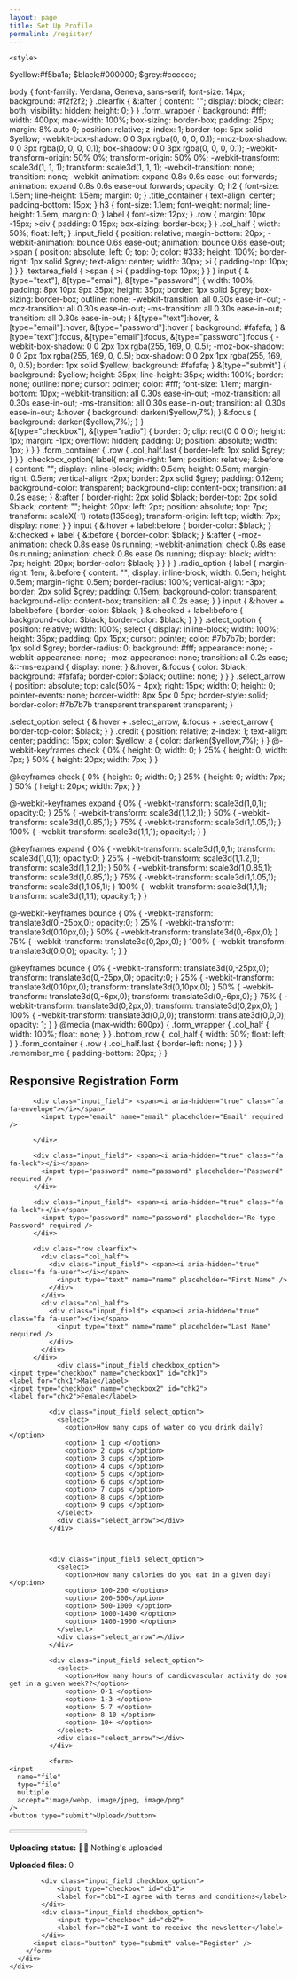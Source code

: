 ```yaml
---
layout: page
title: Set Up Profile
permalink: /register/
---
```


<html lang="en">
<head>
    <meta charset="UTF-8">
    <meta name="viewport" content="width=device-width, initial-scale=1.0">
    <meta name="description" content="Your website description here">
    <meta name="keywords" content="your, keywords, here">

    <style>
  $yellow:#f5ba1a;
$black:#000000;
$grey:#cccccc;

body {
	font-family: Verdana, Geneva, sans-serif;
	font-size: 14px;
	background: #f2f2f2;
}
.clearfix {
	&:after {
		content: "";
		display: block;
		clear: both;
		visibility: hidden;
		height: 0;
	}
}
.form_wrapper {
	background: #fff;
	width: 400px;
	max-width: 100%;
	box-sizing: border-box;
	padding: 25px;
	margin: 8% auto 0;
	position: relative;
	z-index: 1;
	border-top: 5px solid $yellow;
	-webkit-box-shadow: 0 0 3px rgba(0, 0, 0, 0.1);
	-moz-box-shadow: 0 0 3px rgba(0, 0, 0, 0.1);
	box-shadow: 0 0 3px rgba(0, 0, 0, 0.1);
    -webkit-transform-origin: 50% 0%;
    transform-origin: 50% 0%;
    -webkit-transform: scale3d(1, 1, 1);
    transform: scale3d(1, 1, 1);
    -webkit-transition: none;
    transition: none;
    -webkit-animation: expand 0.8s 0.6s ease-out forwards;
    animation: expand 0.8s 0.6s ease-out forwards;
    opacity: 0;
	h2 {
		font-size: 1.5em;
		line-height: 1.5em;
		margin: 0;
	}
	.title_container {
		text-align: center;
		padding-bottom: 15px;
	}
	h3 {
		font-size: 1.1em;
		font-weight: normal;
		line-height: 1.5em;
		margin: 0;
	}
    label {
        font-size: 12px;
    }
	.row {
		margin: 10px -15px;
		>div {
			padding: 0 15px;
			box-sizing: border-box;
		}
	}
	.col_half {
		width: 50%;
		float: left;
	}
	.input_field {
		position: relative;
		margin-bottom: 20px;
        -webkit-animation: bounce 0.6s ease-out;
  	     animation: bounce 0.6s ease-out;
		>span {
			position: absolute;
			left: 0;
			top: 0;
			color: #333;
			height: 100%;
			border-right: 1px solid $grey;
			text-align: center;
			width: 30px;
			>i {
				padding-top: 10px;
			}
		}
	}
	.textarea_field {
		>span {
			>i {
				padding-top: 10px;
			}
		}
	}
	input {
    &[type="text"], &[type="email"], &[type="password"] {
      width: 100%;
      padding: 8px 10px 9px 35px;
      height: 35px;
      border: 1px solid $grey;
      box-sizing: border-box;
      outline: none;
      -webkit-transition: all 0.30s ease-in-out;
      -moz-transition: all 0.30s ease-in-out;
      -ms-transition: all 0.30s ease-in-out;
      transition: all 0.30s ease-in-out;
    }
    &[type="text"]:hover, &[type="email"]:hover, &[type="password"]:hover {
      background: #fafafa;
    }
    &[type="text"]:focus, &[type="email"]:focus, &[type="password"]:focus {
      -webkit-box-shadow: 0 0 2px 1px rgba(255, 169, 0, 0.5);
      -moz-box-shadow: 0 0 2px 1px rgba(255, 169, 0, 0.5);
      box-shadow: 0 0 2px 1px rgba(255, 169, 0, 0.5);
      border: 1px solid $yellow;
      background: #fafafa;
    }
    &[type="submit"] {
		background: $yellow;
		height: 35px;
		line-height: 35px;
		width: 100%;
		border: none;
		outline: none;
		cursor: pointer;
		color: #fff;
		font-size: 1.1em;
		margin-bottom: 10px;
		-webkit-transition: all 0.30s ease-in-out;
		-moz-transition: all 0.30s ease-in-out;
		-ms-transition: all 0.30s ease-in-out;
		transition: all 0.30s ease-in-out;
		&:hover {
			background: darken($yellow,7%);
		}
		&:focus {
			background: darken($yellow,7%);
		}
	}    
    &[type="checkbox"], &[type="radio"] {
      border: 0;
      clip: rect(0 0 0 0);
      height: 1px;
      margin: -1px;
      overflow: hidden;
      padding: 0;
      position: absolute;
      width: 1px;
    }
  }
}
.form_container {
	.row {
		.col_half.last {
			border-left: 1px solid $grey;
		}
	}
}
.checkbox_option{
    label{
        margin-right: 1em;
        position: relative;
        &:before {
          content: "";
          display: inline-block;
          width: 0.5em;
          height: 0.5em;
          margin-right: 0.5em;
          vertical-align: -2px;
          border: 2px solid $grey;
          padding: 0.12em;
          background-color: transparent;
          background-clip: content-box;
          transition: all 0.2s ease;
        }
        &:after {
          border-right: 2px solid $black;
          border-top: 2px solid $black;
          content: "";
          height: 20px;
          left: 2px;
          position: absolute;
          top: 7px;
          transform: scaleX(-1) rotate(135deg);
          transform-origin: left top;
          width: 7px;
          display: none;
        }
    }
    input {
    &:hover + label:before {
      border-color: $black;
    }
    &:checked + label {
      &:before {
        border-color: $black;
      }
      &:after {
        -moz-animation: check 0.8s ease 0s running;
        -webkit-animation: check 0.8s ease 0s running;
        animation: check 0.8s ease 0s running;
        display: block;
        width: 7px;
        height: 20px;
        border-color: $black;
      }
    }
  }
}
.radio_option {
  label {
      margin-right: 1em;
    &:before {
      content: "";
      display: inline-block;
      width: 0.5em;
      height: 0.5em;
      margin-right: 0.5em;
      border-radius: 100%;
      vertical-align: -3px;
      border: 2px solid $grey;
      padding: 0.15em;
      background-color: transparent;
      background-clip: content-box;
      transition: all 0.2s ease;
    }
  }
  input {
    &:hover + label:before {
      border-color: $black;
    }
    &:checked + label:before {
      background-color: $black;
      border-color: $black;
    }
  }
}
.select_option {
  position: relative;
  width: 100%;
  select {
    display: inline-block;
    width: 100%;
    height: 35px;
    padding: 0px 15px;
    cursor: pointer;
    color: #7b7b7b;
    border: 1px solid $grey;
    border-radius: 0;
    background: #fff;
    appearance: none;
    -webkit-appearance: none;
    -moz-appearance: none;
    transition: all 0.2s ease;
    &::-ms-expand {
      display: none;
    }
    &:hover, &:focus {
      color: $black;
      background: #fafafa;
      border-color: $black;
      outline: none;
    }
  }
}
.select_arrow {
  position: absolute;
  top: calc(50% - 4px);
  right: 15px;
  width: 0;
  height: 0;
  pointer-events: none;
  border-width: 8px 5px 0 5px;
  border-style: solid;
  border-color: #7b7b7b transparent transparent transparent;
}

.select_option select {
  &:hover + .select_arrow, &:focus + .select_arrow {
    border-top-color: $black;
  }
}
.credit {
	position: relative;
	z-index: 1;
	text-align: center;
	padding: 15px;
	color: $yellow;
	a {
		color: darken($yellow,7%);
	}
}
@-webkit-keyframes check {
  0% { height: 0; width: 0; }
  25% { height: 0; width: 7px; }
  50% { height: 20px; width: 7px; }
}

@keyframes check {
  0% { height: 0; width: 0; }
  25% { height: 0; width: 7px; }
  50% { height: 20px; width: 7px; }
}

@-webkit-keyframes expand { 
	0% { -webkit-transform: scale3d(1,0,1); opacity:0; }
	25% { -webkit-transform: scale3d(1,1.2,1); }
	50% { -webkit-transform: scale3d(1,0.85,1); }
	75% { -webkit-transform: scale3d(1,1.05,1); }
	100% { -webkit-transform: scale3d(1,1,1);  opacity:1; }
}

@keyframes expand { 
	0% { -webkit-transform: scale3d(1,0,1); transform: scale3d(1,0,1);  opacity:0; }
	25% { -webkit-transform: scale3d(1,1.2,1); transform: scale3d(1,1.2,1); }
	50% { -webkit-transform: scale3d(1,0.85,1); transform: scale3d(1,0.85,1); }
	75% { -webkit-transform: scale3d(1,1.05,1); transform: scale3d(1,1.05,1); }
	100% { -webkit-transform: scale3d(1,1,1); transform: scale3d(1,1,1);  opacity:1; }
}


@-webkit-keyframes bounce { 
	0% { -webkit-transform: translate3d(0,-25px,0); opacity:0; }
	25% { -webkit-transform: translate3d(0,10px,0); }
	50% { -webkit-transform: translate3d(0,-6px,0); }
	75% { -webkit-transform: translate3d(0,2px,0); }
	100% { -webkit-transform: translate3d(0,0,0); opacity: 1; }
}

@keyframes bounce { 
	0% { -webkit-transform: translate3d(0,-25px,0); transform: translate3d(0,-25px,0); opacity:0; }
	25% { -webkit-transform: translate3d(0,10px,0); transform: translate3d(0,10px,0); }
	50% { -webkit-transform: translate3d(0,-6px,0); transform: translate3d(0,-6px,0); }
	75% { -webkit-transform: translate3d(0,2px,0); transform: translate3d(0,2px,0); }
	100% { -webkit-transform: translate3d(0,0,0); transform: translate3d(0,0,0); opacity: 1; }
}
@media (max-width: 600px) {
	.form_wrapper {
		.col_half {
			width: 100%;
			float: none;
		}
	}
	.bottom_row {
		.col_half {
			width: 50%;
			float: left;
		}
	}
	.form_container {
		.row {
			.col_half.last {
				border-left: none;
			}
		}
	}
	.remember_me {
		padding-bottom: 20px;
	}
}
  </style>
</head>

<body>

<div class="form_wrapper">
  <div class="form_container">
    <div class="title_container">
      <h2>Responsive Registration Form</h2>
    </div>
    <div class="row clearfix">
      <div class="">
        <form>

          <div class="input_field"> <span><i aria-hidden="true" class="fa fa-envelope"></i></span>
            <input type="email" name="email" placeholder="Email" required />

          </div>

          <div class="input_field"> <span><i aria-hidden="true" class="fa fa-lock"></i></span>
            <input type="password" name="password" placeholder="Password" required />
          </div>

          <div class="input_field"> <span><i aria-hidden="true" class="fa fa-lock"></i></span>
            <input type="password" name="password" placeholder="Re-type Password" required />
          </div>

          <div class="row clearfix">
            <div class="col_half">
              <div class="input_field"> <span><i aria-hidden="true" class="fa fa-user"></i></span>
                <input type="text" name="name" placeholder="First Name" />
              </div>
            </div>
            <div class="col_half">
              <div class="input_field"> <span><i aria-hidden="true" class="fa fa-user"></i></span>
                <input type="text" name="name" placeholder="Last Name" required />
              </div>
            </div>
          </div>
            	<div class="input_field checkbox_option">
    <input type="checkbox" name="checkbox1" id="chk1">
    <label for="chk1">Male</label>
    <input type="checkbox" name="checkbox2" id="chk2">
    <label for="chk2">Female</label>
</div>

              <div class="input_field select_option">
                <select>
                  <option>How many cups of water do you drink daily?</option>
                  <option> 1 cup </option>
                  <option> 2 cups </option>
                  <option> 3 cups </option>
                  <option> 4 cups </option>
                  <option> 5 cups </option>
                  <option> 6 cups </option>
                  <option> 7 cups </option>
                  <option> 8 cups </option>
                  <option> 9 cups </option>
                </select>
                <div class="select_arrow"></div>
              </div>



              <div class="input_field select_option">
                <select>
                  <option>How many calories do you eat in a given day?</option>
                  <option> 100-200 </option>
                  <option> 200-500</option>
                  <option> 500-1000 </option>
                  <option> 1000-1400 </option>
                  <option> 1400-1900 </option>
                </select>
                <div class="select_arrow"></div>
              </div>

              <div class="input_field select_option">
                <select>
                  <option>How many hours of cardiovascular activity do you get in a given week??</option>
                  <option> 0-1 </option>
                  <option> 1-3 </option>
                  <option> 5-7 </option>
                  <option> 8-10 </option>
                  <option> 10+ </option>
                </select>
                <div class="select_arrow"></div>
              </div>

              <form>
    <input
      name="file"
      type="file"
      multiple
      accept="image/webp, image/jpeg, image/png"
    />
    <button type="submit">Upload</button>
  </form>

  <progress value="0" max="100"></progress>

  <p>
    <strong>Uploading status:</strong>
    <span id="statusMessage">🤷‍♂ Nothing's uploaded</span>
  </p>

  <p>
    <strong>Uploaded files:</strong>
    <span id="fileNum">0</span>
  </p>

  <ul id="fileListMetadata"></ul>

  <script>
  const form = document.querySelector('form');
const statusMessage = document.getElementById('statusMessage');
const submitButton = document.querySelector('button');
const fileInput = document.querySelector('input');
const progressBar = document.querySelector('progress');
const fileNum = document.getElementById('fileNum');
const fileListMetadata = document.getElementById('fileListMetadata');

form.addEventListener('submit', handleSubmit);
fileInput.addEventListener('change', handleInputChange);

function handleSubmit(event) {
  event.preventDefault();

  showPendingState();

  uploadFiles();
}

function handleInputChange() {
  resetFormState();

  try {
    assertFilesValid(fileInput.files);
  } catch (err) {
    updateStatusMessage(err.message);
    return;
  }

  submitButton.disabled = false;
}

function uploadFiles() {
  const url = 'https://httpbin.org/post';
  const method = 'post';

  const xhr = new XMLHttpRequest();

  const data = new FormData(form);

  xhr.upload.addEventListener('progress', (event) => {
    updateStatusMessage(`⏳ Uploaded ${event.loaded} bytes of ${event.total}`);
    updateProgressBar(event.loaded / event.total);
  });

  xhr.addEventListener('loadend', () => {
    if (xhr.status === 200) {
      updateStatusMessage('✅ Success');
      renderFilesMetadata(fileInput.files);
    } else {
      updateStatusMessage('❌ Error');
    }

    updateProgressBar(0);
  });

  xhr.open(method, url);
  xhr.send(data);
}

function updateStatusMessage(text) {
  statusMessage.textContent = text;
}

function showPendingState() {
  submitButton.disabled = true;
  updateStatusMessage('⏳ Pending...');
}

function resetFormState() {
  submitButton.disabled = true;
  updateStatusMessage(`🤷‍♂ Nothing's uploaded`);

  fileListMetadata.textContent = '';
  fileNum.textContent = '0';
}

function updateProgressBar(value) {
  const percent = value * 100;
  progressBar.value = Math.round(percent);
}

function renderFilesMetadata(fileList) {
  fileNum.textContent = fileList.length;

  fileListMetadata.textContent = '';

  for (const file of fileList) {
    const name = file.name;
    const type = file.type;
    const size = file.size;

    fileListMetadata.insertAdjacentHTML(
      'beforeend',
      `
        <li>
          <p><strong>Name:</strong> ${name}</p>
          <p><strong>Type:</strong> ${type}</p>
          <p><strong>Size:</strong> ${size} bytes</p>
        </li>`,
    );
  }
}

function assertFilesValid(fileList) {
  const allowedTypes = ['image/webp', 'image/jpeg', 'image/png'];
  const sizeLimit = 1024 * 1024; // 1 megabyte

  for (const file of fileList) {
    const { name: fileName, size: fileSize } = file;

    if (!allowedTypes.includes(file.type)) {
      throw new Error(
        `❌ File "${fileName}" could not be uploaded. Only images with the following types are allowed: WEBP, JPEG, PNG.`,
      );
    }

    if (fileSize > sizeLimit) {
      throw new Error(
        `❌ File "${fileName}" could not be uploaded. Only images up to 1 MB are allowed.`,
      );
    }
  }
}


  
  </script>

            <div class="input_field checkbox_option">
            	<input type="checkbox" id="cb1">
    			<label for="cb1">I agree with terms and conditions</label>
            </div>
            <div class="input_field checkbox_option">
            	<input type="checkbox" id="cb2">
    			<label for="cb2">I want to receive the newsletter</label>
            </div>
          <input class="button" type="submit" value="Register" />
        </form>
      </div>
    </div>
  </div>
</div>

    
    
</body>

</html>


